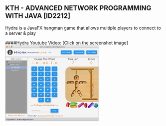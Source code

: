 ## KTH - ADVANCED NETWORK PROGRAMMING WITH JAVA [ID2212]
Hydra is a JavaFX hangman game that allows multiple players to connect to a server & play

####Hydra Youtube Video: [Click on the screenshot image]
<a href="https://www.youtube.com/watch?v=OVKcSuzGifU"><img src="Client/HydraClient_ScreenShot.png" alt="HangmanCleintScreenShot" width="300px" height="244px" /></a>
